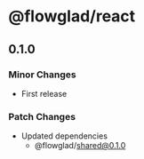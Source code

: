 # @flowglad/react

## 0.1.0

### Minor Changes

- First release

### Patch Changes

- Updated dependencies
  - @flowglad/shared@0.1.0
